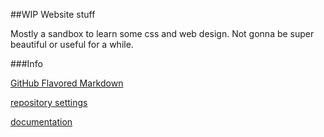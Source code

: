 ##WIP Website stuff

Mostly a sandbox to learn some css and web design. Not gonna be super beautiful or useful for a while.

###Info

[GitHub Flavored Markdown](https://guides.github.com/features/mastering-markdown/)

[repository settings](https://github.com/jfzieg/jfzieg.github.io/settings)

[documentation](https://help.github.com/categories/github-pages-basics/) 
